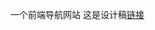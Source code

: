 一个前端导航网站
这是设计稿[链接](https://www.figma.com/file/Umodz2Uj61H1N2pbCse48o/%E5%89%8D%E8%88%AA?node-id=0%3A1)